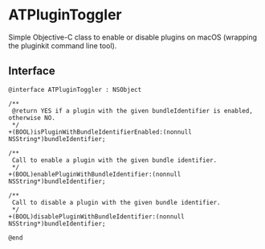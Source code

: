 # ATPluginToggler

Simple Objective-C class to enable or disable plugins on macOS (wrapping the pluginkit command line tool).

## Interface

```
@interface ATPluginToggler : NSObject

/**
 @return YES if a plugin with the given bundleIdentifier is enabled, otherwise NO.
 */
+(BOOL)isPluginWithBundleIdentifierEnabled:(nonnull NSString*)bundleIdentifier;

/**
 Call to enable a plugin with the given bundle identifier.
 */
+(BOOL)enablePluginWithBundleIdentifier:(nonnull NSString*)bundleIdentifier;

/**
 Call to disable a plugin with the given bundle identifier.
 */
+(BOOL)disablePluginWithBundleIdentifier:(nonnull NSString*)bundleIdentifier;

@end
```